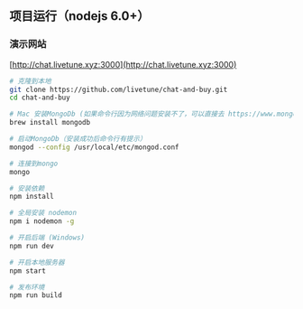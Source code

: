 ## 项目运行（nodejs 6.0+）

### 演示网站

[http://chat.livetune.xyz:3000](http://chat.livetune.xyz:3000)

``` bash
# 克隆到本地
git clone https://github.com/livetune/chat-and-buy.git
cd chat-and-buy

# Mac 安装MongoDb (如果命令行因为网络问题安装不了，可以直接去 https://www.mongodb.com/download-center#community 下载
brew install mongodb

# 启动MongoDb（安装成功后命令行有提示）
mongod --config /usr/local/etc/mongod.conf

# 连接到mongo
mongo

# 安装依赖
npm install

# 全局安装 nodemon 
npm i nodemon -g

# 开启后端 (Windows)
npm run dev

# 开启本地服务器
npm start

# 发布环境
npm run build
```
